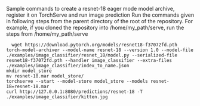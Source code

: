 Sample commands to create a resnet-18 eager mode model archive, register it on TorchServe and run image prediction
Run the commands given in following steps from the parent directory of the root of the repository. For example, if you cloned the repository into /home/my_path/serve, run the steps from /home/my_path/serve


      wget https://download.pytorch.org/models/resnet18-f37072fd.pth
    torch-model-archiver --model-name resnet-18 --version 1.0 --model-file ./examples/image_classifier/resnet_18/model.py --serialized-file resnet18-f37072fd.pth --handler image_classifier --extra-files ./examples/image_classifier/index_to_name.json
    mkdir model_store
    mv resnet-18.mar model_store/
    torchserve --start --model-store model_store --models resnet-18=resnet-18.mar
    curl http://127.0.0.1:8080/predictions/resnet-18 -T ./examples/image_classifier/kitten.jpg
